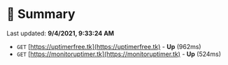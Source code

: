 # 📖 Summary
Last updated: **9/4/2021, 9:33:24 AM**

- `GET` [https://uptimerfree.tk](https://uptimerfree.tk) - **Up** (962ms)
- `GET` [https://monitoruptimer.tk](https://monitoruptimer.tk) - **Up** (524ms)
